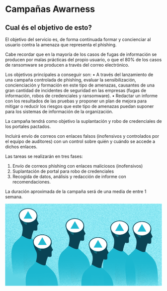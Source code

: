 # Campañas Awarness

## Cual és el objetivo de esto?

El objetivo del servicio es, de forma continuada formar y concienciar al usuario contra la amenaza que representa el phishing.

Cabe recordar que en la mayoría de los casos de fugas de información se producen por malas prácticas del propio usuario, o que el 80% de los casos de ransomware se producen a través del correo electrónico.

Los objetivos principales a conseguir son:
• A través del lanzamiento de una campaña controlada de phishing, evaluar la sensibilización, concienciación y formación en este tipo de amenazas, causantes de una gran cantidad de incidentes de seguridad en las empresas (fugas de información, robos de credenciales y ransomware).
• Redactar un informe con los resultados de las pruebas y proponer un plan de mejora para mitigar o reducir los riesgos que este tipo de amenazas puedan suponer para los sistemas de información de la organización.

La campaña tendrá como objetivo la suplantación y robo de credenciales de los portales pactados.

Incluirá envío de correos con enlaces falsos (inofensivos y controlados por el equipo de auditores) con un control sobre quién y cuándo se accede a dichos enlaces.

Las tareas se realizarán en tres fases:

1. Envío de correos phishing con enlaces maliciosos (inofensivos)
2. Suplantación de portal para robo de credenciales
3. Recogida de datos, análisis y redacción de informe con recomendaciones.

La duración aproximada de la campaña será de una media de entre 1 semana.

![awar1](../img/awar1.png)
